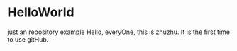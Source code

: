 # HelloWorld
just an repository example
Hello, everyOne, this is zhuzhu. 
It is the first time to use gitHub.
